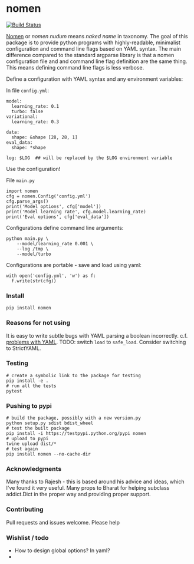 # nomen
[![Build Status](https://travis-ci.org/altosaar/nomen.svg?branch=master)](https://travis-ci.org/altosaar/nomen)

[Nomen](https://en.wikipedia.org/wiki/Nomen_nudum) or _nomen nudum_ means _naked name_ in taxonomy. The goal of this package is to provide python programs with highly-readable, minimalist configuration and command line flags based on YAML syntax. The main difference compared to the standard argparse library is that a nomen configuration file and and command line flag definition are the same thing. This means defining command line flags is less verbose.  

Define a configuration with YAML syntax and any environment variables:

In file `config.yml`:
```
model:
  learning_rate: 0.1
  turbo: false
variational:
  learning_rate: 0.3

data:
  shape: &shape [28, 28, 1]
eval_data:
  shape: *shape

log: $LOG  ## will be replaced by the $LOG environment variable
```

Use the configuration!

File `main.py`
```
import nomen
cfg = nomen.Config('config.yml')
cfg.parse_args()
print('Model options', cfg['model'])
print('Model learning rate', cfg.model.learning_rate)
print('Eval options', cfg['eval_data'])
```

Configurations define command line arguments:
```
python main.py \
	--model/learning_rate 0.001 \
	--log /tmp \
	--model/turbo
```

Configurations are portable - save and load using yaml:
```
with open('config.yml', 'w') as f:
  f.write(str(cfg))
```


### Install
```
pip install nomen
```

### Reasons for not using
It is easy to write subtle bugs with YAML parsing a boolean incorrectly. c.f. [problems with YAML](https://arp242.net/weblog/yaml_probably_not_so_great_after_all.html). TODO: switch `load` to `safe_load`. Consider switching to StrictYAML.


### Testing
```
# create a symbolic link to the package for testing
pip install -e .
# run all the tests
pytest
```

### Pushing to pypi
```
# build the package, possibly with a new version.py
python setup.py sdist bdist_wheel
# test the built package
pip install -i https://testpypi.python.org/pypi nomen
# upload to pypi
twine upload dist/*
# test again
pip install nomen --no-cache-dir
```


### Acknowledgments
Many thanks to Rajesh - this is based around his advice and ideas, which I've found it very useful. Many props to Bharat for helping subclass addict.Dict in the proper way and providing proper support.

### Contributing
Pull requests and issues welcome. Please help

### Wishlist / todo
* How to design global options? In yaml?
* 
